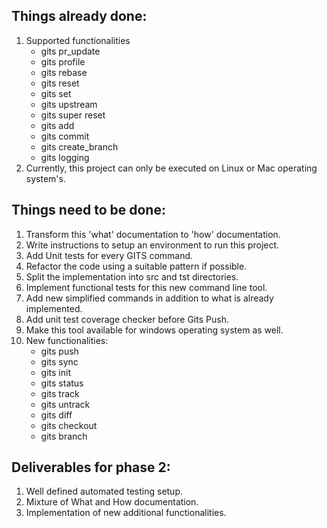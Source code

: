 ## Things already done:
1. Supported functionalities
    - gits pr_update
    - gits profile
    - gits rebase
    - gits reset
    - gits set
    - gits upstream
    - gits super reset
    - gits add
    - gits commit
    - gits create_branch
    - gits logging
2. Currently, this project can only be executed on Linux or Mac operating system's.     

## Things need to be done:
1. Transform this 'what' documentation to 'how' documentation. 
2. Write instructions to setup an environment to run this project.
3. Add Unit tests for every GITS command.
4. Refactor the code using a suitable pattern if possible.
5. Split the implementation into src and tst directories.
6. Implement functional tests for this new command line tool.
7. Add new simplified commands in addition to what is already implemented.
8. Add unit test coverage checker before Gits Push.
9. Make this tool available for windows operating system as well.
10. New functionalities:
    - gits push 
    - gits sync
    - gits init
    - gits status 
    - gits track
    - gits untrack
    - gits diff
    - gits checkout
    - gits branch 
   
    

## Deliverables for phase 2:
1. Well defined automated testing setup.
2. Mixture of What and How documentation.
3. Implementation of new additional functionalities.

